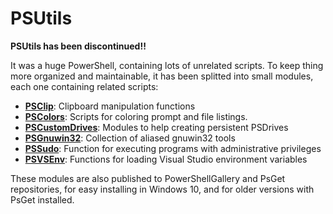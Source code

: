 # PSUtils

**PSUtils has been discontinued!!**

It was a huge PowerShell, containing lots of unrelated scripts.  To keep thing
more organized and maintainable, it has been splitted into small modules, each
one containing related scripts:

* **[PSClip](https://github.com/ecsousa/PSClip)**: Clipboard manipulation
  functions
* **[PSColors](https://github.com/ecsousa/PSColors)**: Scripts for coloring
  prompt and file listings.
* **[PSCustomDrives](https://github.com/ecsousa/PSCustomDrives)**: Modules to
  help creating persistent PSDrives
* **[PSGnuwin32](https://github.com/ecsousa/PSGnuwin32)**: Collection of
  aliased gnuwin32 tools
* **[PSSudo](https://github.com/ecsousa/PSSudo)**: Function for executing
  programs with administrative privileges
* **[PSVSEnv](https://github.com/ecsousa/PSVSEnv)**: Functions for loading
  Visual Studio environment variables

These modules are also published to PowerShellGallery and PsGet repositories,
for easy installing in Windows 10, and for older versions with PsGet installed.
